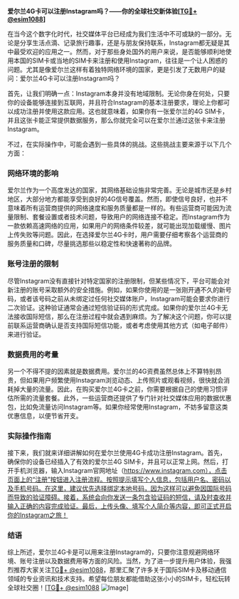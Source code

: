**爱尔兰4G卡可以注册Instagram吗？——你的全球社交新体验[[TG💪+ @esim1088](https://t.me/s/esim1088)]**

在当今这个数字化时代，社交媒体平台已经成为我们生活中不可或缺的一部分。无论是分享生活点滴、记录旅行趣事，还是与朋友保持联系，Instagram都无疑是其中最受欢迎的应用之一。然而，对于那些身处国外的用户来说，是否能够顺利地使用本国的SIM卡或当地的SIM卡来注册和使用Instagram，往往是一个让人困惑的问题。尤其是像爱尔兰这样有着独特网络环境的国家，更是引发了无数用户的疑问：爱尔兰4G卡可以注册Instagram吗？

首先，让我们明确一点：Instagram本身并没有地域限制。无论你身在何处，只要你的设备能够连接到互联网，并且符合Instagram的基本注册要求，理论上你都可以成功注册并使用这款应用。这也就意味着，如果你有一张爱尔兰的4G SIM卡，并且这张卡能正常提供数据服务，那么你就完全可以在爱尔兰通过这张卡来注册Instagram。

不过，在实际操作中，可能会遇到一些具体的挑战。这些挑战主要来源于以下几个方面：

### 网络环境的影响

爱尔兰作为一个高度发达的国家，其网络基础设施非常完善。无论是城市还是乡村地区，大部分地方都能享受到良好的4G信号覆盖。然而，即使信号良好，也并不意味着所有运营商提供的网络速度和服务质量都是一样的。有些运营商可能因为流量限制、套餐设置或者技术问题，导致用户的网络连接不稳定。而Instagram作为一款依赖高速网络的应用，如果用户的网络条件较差，就可能出现加载缓慢、图片上传失败等问题。因此，在选择爱尔兰4G卡时，用户需要仔细考察各个运营商的服务质量和口碑，尽量挑选那些以稳定性和快速著称的品牌。

### 账号注册的限制

尽管Instagram没有直接针对特定国家的注册限制，但某些情况下，平台可能会对新注册的账号采取额外的安全措施。例如，如果你使用的是一张刚开通不久的新号码，或者该号码之前从未绑定过任何社交媒体账户，Instagram可能会要求你进行二次验证。这种验证通常会通过短信验证码的形式完成。如果你的爱尔兰4G卡无法接收国际短信，那么在注册过程中就会遇到麻烦。为了解决这个问题，你可以提前联系运营商确认是否支持国际短信功能，或者考虑使用其他方式（如电子邮件）来进行验证。

### 数据费用的考量

另一个不得不提的因素就是数据费用。爱尔兰的4G资费虽然总体上不算特别昂贵，但如果用户频繁使用Instagram浏览动态、上传照片或观看视频，很快就会消耗掉大量的流量。因此，在购买爱尔兰4G卡之前，你需要根据自己的使用习惯评估所需的流量套餐。此外，一些运营商还提供了专门针对社交媒体应用的数据优惠包，比如免流量访问Instagram等。如果你经常使用Instagram，不妨多留意这类优惠信息，以便节省开支。

### 实际操作指南

接下来，我们就来详细讲解如何在爱尔兰使用4G卡成功注册Instagram。首先，确保你的设备已经插入了有效的爱尔兰4G SIM卡，并且可以正常上网。然后，打开手机浏览器，输入Instagram官网地址（https://www.instagram.com），点击页面上的“注册”按钮进入注册流程。按照提示填写个人信息，包括用户名、密码以及手机号码。在这里，建议优先选择绑定本地号码，因为这样可以避免因国际号码而导致的验证障碍。接着，系统会向你发送一条包含验证码的短信，请及时查收并输入正确的内容完成验证。最后，上传头像、填写个人简介等内容，即可正式开启你的Instagram之旅！

### 结语

综上所述，爱尔兰4G卡是可以用来注册Instagram的，只要你注意规避网络环境、账号注册以及数据费用等方面的风险。当然，为了进一步提升用户体验，我强烈推荐大家关注[TG💪+ @esim1088](https://t.me/s/esim1088)，那里汇聚了许多关于国际SIM卡及移动通信领域的专业资讯和技术支持。希望每位朋友都能借助这张小小的SIM卡，轻松玩转全球社交圈！[[TG💪+ @esim1088](https://t.me/s/esim1088) ![Image](https://i.postimg.cc/4NQfJmqS/Snipaste-2025-05-13-00-14-12.png)]